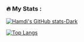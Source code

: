 ### :fire: My Stats :
[![Hamdi's GitHub stats-Dark](https://github-readme-stats.vercel.app/api?username=dilekcihamdi-avena&count_private=true&show_icons=true&theme=synthwave#gh-dark-mode-only)](https://github.com/anuraghazra/github-readme-stats#gh-dark-mode-only)

[![Top Langs](https://github-readme-stats.vercel.app/api/top-langs/?username=dilekcihamdi-avena&langs_count=8)](https://github.com/anuraghazra/github-readme-stats)
